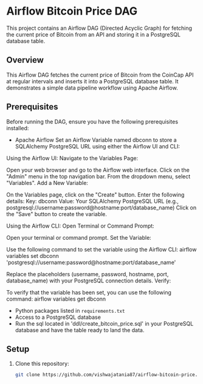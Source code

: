 # Airflow Bitcoin Price DAG

This project contains an Airflow DAG (Directed Acyclic Graph) for fetching the current price of Bitcoin from an API and storing it in a PostgreSQL database table.

## Overview

This Airflow DAG fetches the current price of Bitcoin from the CoinCap API at regular intervals and inserts it into a PostgreSQL database table. It demonstrates a simple data pipeline workflow using Apache Airflow.

## Prerequisites

Before running the DAG, ensure you have the following prerequisites installed:

- Apache Airflow
Set an Airflow Variable named dbconn to store a SQLAlchemy PostgreSQL URL using either the Airflow UI and CLI:

Using the Airflow UI:
Navigate to the Variables Page:

Open your web browser and go to the Airflow web interface.
Click on the "Admin" menu in the top navigation bar.
From the dropdown menu, select "Variables".
Add a New Variable:

On the Variables page, click on the "Create" button.
Enter the following details:
Key: dbconn
Value: Your SQLAlchemy PostgreSQL URL (e.g., postgresql://username:password@hostname:port/database_name)
Click on the "Save" button to create the variable.

Using the Airflow CLI:
Open Terminal or Command Prompt:

Open your terminal or command prompt.
Set the Variable:

Use the following command to set the variable using the Airflow CLI:
airflow variables set dbconn 'postgresql://username:password@hostname:port/database_name'

Replace the placeholders (username, password, hostname, port, database_name) with your PostgreSQL connection details.
Verify:

To verify that the variable has been set, you can use the following command:
airflow variables get dbconn

- Python packages listed in `requirements.txt`
- Access to a PostgreSQL database
- Run the sql located in 'ddl/create_bitcoin_price.sql' in your PostgreSQL database and have the table ready to land the data. 

## Setup

1. Clone this repository:

   ```bash
   git clone https://github.com/vishwajatania87/airflow-bitcoin-price.git
